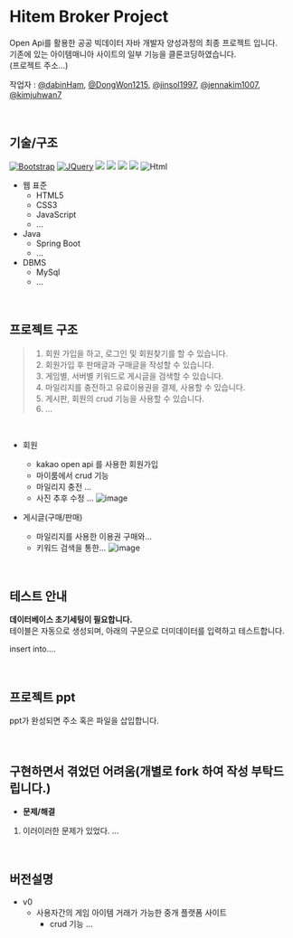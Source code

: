# Hitem Broker Project
Open Api를 활용한 공공 빅데이터 자바 개발자 양성과정의 최종 프로젝트 입니다. <br>
기존에 있는 아이템매니아 사이트의 일부 기능을 클론코딩하였습니다. <br>
(프로젝트 주소...)

작업자 : [@dabinHam](https://github.com/dabinHam "@dabinHam"), [@DongWon1215](https://github.com/DongWon1215 "@DongWon1215"), [@jinsol1997](https://github.com/jinsol1997 "@jinsol1997"), [@jennakim1007](https://github.com/jennakim1007 "@jennakim1007"), [@kimjuhwan7](https://github.com/kimjuhwan7 "@kimjuhwan7")

<br>

## 기술/구조
[![Bootstrap][Bootstrap.com]][Bootstrap-url]
[![JQuery][JQuery.com]][JQuery-url]
<img src="https://img.shields.io/badge/java-%23ED8B00.svg?style=for-the-badge&logo=java&logoColor=white">
<img src="https://img.shields.io/badge/Spring-6DB33F?style=for-the-badge&logo=Spring&logoColor=white">
<img src="https://img.shields.io/badge/JavaScript-F7DF1E?style=for-the-badge&logo=JavaScript&logoColor=white">
<img src="https://img.shields.io/badge/MySQL-4479A1?style=for-the-badge&logo=MySQL&logoColor=white">
<img alt="Html" src ="https://img.shields.io/badge/HTML5-E34F26.svg?&style=for-the-badge&logo=HTML5&logoColor=white"/> 

* 웹 표준
    *  HTML5
    *  CSS3
    *  JavaScript
    * ...
* Java
    * Spring Boot
    * ...
* DBMS 
    * MySql
    * ...

<br>

## 프로젝트 구조
> 1. 회원 가입을 하고, 로그인 및 회원찾기를 할 수 있습니다. 
> 2. 회원가입 후 판매글과 구매글을 작성할 수 있습니다. <br>
> 3. 게임별, 서버별 키워드로 게시글을 검색할 수 있습니다. <br>
> 4. 마일리지를 충전하고 유료이용권을 결제, 사용할 수 있습니다. <br>
> 5. 게시판, 회원의 crud 기능을 사용할 수 있습니다.
> 6. ...
<br>

* 회원
    * kakao open api 를 사용한 회원가입
    * 마이룸에서 crud 기능
    * 마일리지 충전 ...
    * 사진 추후 수정 ...
   ![image](https://user-images.githubusercontent.com/113006966/216488001-367de24b-4ced-4f77-87ba-cd53a98a1ea0.png)
   
* 게시글(구매/판매)
    * 마일리지를 사용한 이용권 구매와...
    * 키워드 검색을 통한...
    ![image](https://user-images.githubusercontent.com/113006966/216488354-538b231d-cea5-4d3d-87fb-f4895766953d.png)
    
<br>

## 테스트 안내 
**데이터베이스 초기세팅이 필요합니다.** <br>
테이블은 자동으로 생성되며, 아래의 구문으로 더미데이터를 입력하고 테스트합니다. 

insert into....

<br>

## 프로젝트 ppt 
ppt가 완성되면 주소 혹은 파일을 삽입합니다. 
<br>
<br>
<br>

## 구현하면서 겪었던 어려움(개별로 fork 하여 작성 부탁드립니다.)
* **문제/해결** <br>
1. 이러이러한 문제가 있었다. ...
<br>

## 버전설명
* v0
   * 사용자간의 게임 아이템 거래가 가능한 중개 플랫폼 사이트
      * crud 기능 ...
   
<!-- MARKDOWN LINKS & IMAGES -->
<!-- 뱃지 사이트 https://shields.io/ -->
<!-- 뱃지 리스트!!! https://github.com/Ileriayo/markdown-badges -->
<!-- https://www.markdownguide.org/basic-syntax/#reference-style-links -->
[contributors-shield]: https://img.shields.io/github/contributors/othneildrew/Best-README-Template.svg?style=for-the-badge
[contributors-url]: https://github.com/othneildrew/Best-README-Template/graphs/contributors
[forks-shield]: https://img.shields.io/github/forks/othneildrew/Best-README-Template.svg?style=for-the-badge
[forks-url]: https://github.com/othneildrew/Best-README-Template/network/members
[stars-shield]: https://img.shields.io/github/stars/othneildrew/Best-README-Template.svg?style=for-the-badge
[stars-url]: https://github.com/othneildrew/Best-README-Template/stargazers
[issues-shield]: https://img.shields.io/github/issues/othneildrew/Best-README-Template.svg?style=for-the-badge
[issues-url]: https://github.com/othneildrew/Best-README-Template/issues
[license-shield]: https://img.shields.io/github/license/othneildrew/Best-README-Template.svg?style=for-the-badge
[license-url]: https://github.com/othneildrew/Best-README-Template/blob/master/LICENSE.txt
[linkedin-shield]: https://img.shields.io/badge/-LinkedIn-black.svg?style=for-the-badge&logo=linkedin&colorB=555
[linkedin-url]: https://linkedin.com/in/othneildrew
[product-screenshot]: images/screenshot.png
[Next.js]: https://img.shields.io/badge/next.js-000000?style=for-the-badge&logo=nextdotjs&logoColor=white
[Next-url]: https://nextjs.org/
[React.js]: https://img.shields.io/badge/React-20232A?style=for-the-badge&logo=react&logoColor=61DAFB
[React-url]: https://reactjs.org/
[Vue.js]: https://img.shields.io/badge/Vue.js-35495E?style=for-the-badge&logo=vuedotjs&logoColor=4FC08D
[Vue-url]: https://vuejs.org/
[Angular.io]: https://img.shields.io/badge/Angular-DD0031?style=for-the-badge&logo=angular&logoColor=white
[Angular-url]: https://angular.io/
[Svelte.dev]: https://img.shields.io/badge/Svelte-4A4A55?style=for-the-badge&logo=svelte&logoColor=FF3E00
[Svelte-url]: https://svelte.dev/
[Laravel.com]: https://img.shields.io/badge/Laravel-FF2D20?style=for-the-badge&logo=laravel&logoColor=white
[Laravel-url]: https://laravel.com
[Bootstrap.com]: https://img.shields.io/badge/Bootstrap-563D7C?style=for-the-badge&logo=bootstrap&logoColor=white
[Bootstrap-url]: https://getbootstrap.com
[JQuery.com]: https://img.shields.io/badge/jQuery-0769AD?style=for-the-badge&logo=jquery&logoColor=white
[JQuery-url]: https://jquery.com 
